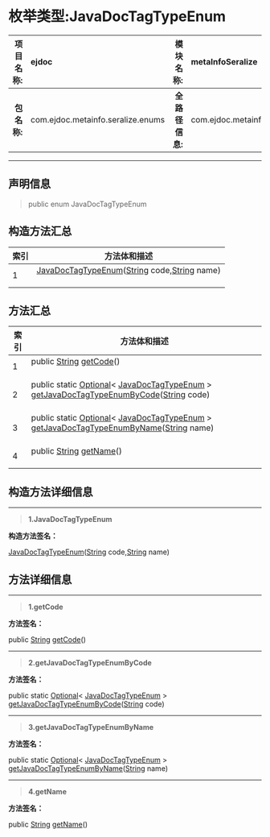 # 枚举类型:JavaDocTagTypeEnum

|  **项目名称:**    |  ejdoc    |   **模块名称:**   |metaInfoSeralize|
| ----: | :---- | ----: |:---- |
|   **包名称:**   |  com.ejdoc.metainfo.seralize.enums    |   **全路径信息:**   |com.ejdoc.metainfo.seralize.enums.JavaDocTagTypeEnum|



















---

## 声明信息

> public enum JavaDocTagTypeEnum     












## 构造方法汇总

|   索引  |    方法体和描述   |
| ---- | ---- |
|1| [JavaDocTagTypeEnum](#javadoctagtypeenum-string-string)([String](https://docs.oracle.com/javase/8/docs/api/java/lang/String.html?is-external=true) code,[String](https://docs.oracle.com/javase/8/docs/api/java/lang/String.html?is-external=true) name)   <br/><br/>|


## 方法汇总

|   索引  |    方法体和描述   |
| ---- | ---- |
|1|public [String](https://docs.oracle.com/javase/8/docs/api/java/lang/String.html?is-external=true) [getCode](#getcode)()   <br/><br/>|
|2|public static [Optional](https://docs.oracle.com/javase/8/docs/api/java/util/Optional.html?is-external=true)< [JavaDocTagTypeEnum](/metaInfoSeralize/com/ejdoc/metainfo/seralize/enums/JavaDocTagTypeEnum.md) > [getJavaDocTagTypeEnumByCode](#getjavadoctagtypeenumbycode-string)([String](https://docs.oracle.com/javase/8/docs/api/java/lang/String.html?is-external=true) code)   <br/><br/>|
|3|public static [Optional](https://docs.oracle.com/javase/8/docs/api/java/util/Optional.html?is-external=true)< [JavaDocTagTypeEnum](/metaInfoSeralize/com/ejdoc/metainfo/seralize/enums/JavaDocTagTypeEnum.md) > [getJavaDocTagTypeEnumByName](#getjavadoctagtypeenumbyname-string)([String](https://docs.oracle.com/javase/8/docs/api/java/lang/String.html?is-external=true) name)   <br/><br/>|
|4|public [String](https://docs.oracle.com/javase/8/docs/api/java/lang/String.html?is-external=true) [getName](#getname)()   <br/><br/>|






## 构造方法详细信息


---

> **1.<span id="javadoctagtypeenum-string-string">JavaDocTagTypeEnum</span>**

**构造方法签名：** 

   [JavaDocTagTypeEnum](#javadoctagtypeenum-string-string)([String](https://docs.oracle.com/javase/8/docs/api/java/lang/String.html?is-external=true) code,[String](https://docs.oracle.com/javase/8/docs/api/java/lang/String.html?is-external=true) name)   








## 方法详细信息


---

> **1.<span id="getcode">getCode</span>**

**方法签名：** 

  public [String](https://docs.oracle.com/javase/8/docs/api/java/lang/String.html?is-external=true) [getCode](#getcode)()   










---

> **2.<span id="getjavadoctagtypeenumbycode-string">getJavaDocTagTypeEnumByCode</span>**

**方法签名：** 

  public static [Optional](https://docs.oracle.com/javase/8/docs/api/java/util/Optional.html?is-external=true)< [JavaDocTagTypeEnum](/metaInfoSeralize/com/ejdoc/metainfo/seralize/enums/JavaDocTagTypeEnum.md) > [getJavaDocTagTypeEnumByCode](#getjavadoctagtypeenumbycode-string)([String](https://docs.oracle.com/javase/8/docs/api/java/lang/String.html?is-external=true) code)   










---

> **3.<span id="getjavadoctagtypeenumbyname-string">getJavaDocTagTypeEnumByName</span>**

**方法签名：** 

  public static [Optional](https://docs.oracle.com/javase/8/docs/api/java/util/Optional.html?is-external=true)< [JavaDocTagTypeEnum](/metaInfoSeralize/com/ejdoc/metainfo/seralize/enums/JavaDocTagTypeEnum.md) > [getJavaDocTagTypeEnumByName](#getjavadoctagtypeenumbyname-string)([String](https://docs.oracle.com/javase/8/docs/api/java/lang/String.html?is-external=true) name)   










---

> **4.<span id="getname">getName</span>**

**方法签名：** 

  public [String](https://docs.oracle.com/javase/8/docs/api/java/lang/String.html?is-external=true) [getName](#getname)()   









